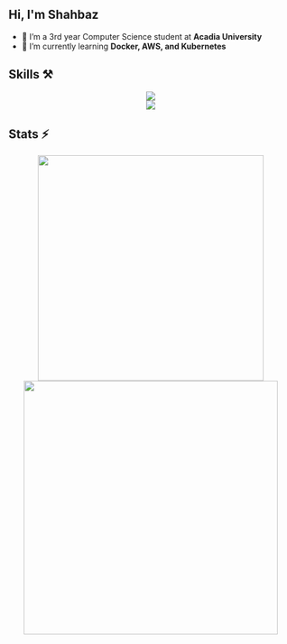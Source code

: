 <h2>
    Hi, I'm Shahbaz
</h2>

 - 🔭 I’m a 3rd year Computer Science student at **Acadia University**
 - 🌱 I’m currently learning **Docker, AWS, and Kubernetes**

<h2> Skills ⚒️</h2>
<div align="center">
    <img src="https://skillicons.dev/icons?i=aws,git,docker,nextjs,typescript,nodejs,express,react,deno" />
</div>
<div align="center">
    <img src="https://skillicons.dev/icons?i=gcp,postman,prisma,mongodb,mysql,python,redis,kafka,kubernetes" />
</div>

<h2>Stats ⚡</h2>
<div align="center">
    <img width=400 src="https://github-stats.shahcodes.in/?username=shahbaz-athwal&theme=transparent&hide=stars&show=prs_merged_percentage&custom_title=GitHub%20Stats&cache_seconds=21600&rank_icon=github&title_color=F03C2D" />
    <img width=450 src="https://github-stats.shahcodes.in/wakatime?username=shahbaz_athwal&theme=transparent&langs_count=10&hide_title=false&hide=json&custom_title=Wakatime%20Stats%20(Since%20Nov%202024)&cache_seconds=21600&layout=compact&title_color=F03C2D"/>
</div>
